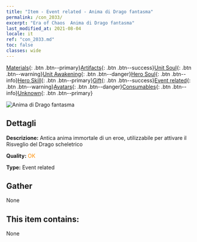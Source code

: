 ```yaml
---
title: "Item - Event related - Anima di Drago fantasma"
permalink: /con_2033/
excerpt: "Era of Chaos  Anima di Drago fantasma"
last_modified_at: 2021-08-04
locale: it
ref: "con_2033.md"
toc: false
classes: wide
---
```

 [Materials](/ItemsIT/){: .btn .btn--primary}[Artifacts](/ItemsIT/Artifacts/){: .btn .btn--success}[Unit Soul](/ItemsIT/UnitSoul/){: .btn .btn--warning}[Unit Awakening](/ItemsIT/UnitAwakening/){: .btn .btn--danger}[Hero Soul](/ItemsIT/HeroSoul/){: .btn .btn--info}[Hero Skill](/ItemsIT/HeroSkill/){: .btn .btn--primary}[Gift](/ItemsIT/Gift/){: .btn .btn--success}[Event related](/ItemsIT/Events/){: .btn .btn--warning}[Avatars](/ItemsIT/Avatars/){: .btn .btn--danger}[Consumables](/ItemsIT/Consumables/){: .btn .btn--info}[Unknown](/ItemsIT/Unknown/){: .btn .btn--primary}

 ![Anima di Drago fantasma](/images/t/juexing_307.png)

## Dettagli
 **Descrizione:** Antica anima immortale di un eroe, utilizzabile per attivare il Risveglio del Drago scheletrico

 **Quality:** <span style="color: #FF8C00">OK</span>

 **Type:** Event related

## Gather

  None

## This item contains:

  None

